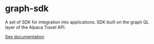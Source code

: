 # graph-sdk

A set of SDK for integration into applications. SDK built on the graph QL layer of the Alpaca Travel API.

[See documentation](https://github.com/AlpacaTravel/graph-sdk)
